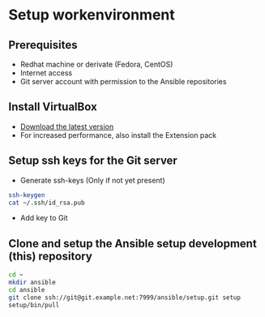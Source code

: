 # Setup workenvironment

## Prerequisites

* Redhat machine or derivate (Fedora, CentOS)
* Internet access
* Git server account with permission to the Ansible repositories

## Install VirtualBox

* [Download the latest version](https://www.virtualbox.org/wiki/Downloads)
* For increased performance, also install the Extension pack

## Setup ssh keys for the Git server

* Generate ssh-keys (Only if not yet present)

```bash
ssh-keygen
cat ~/.ssh/id_rsa.pub
```

* Add key to Git

## Clone and setup the Ansible setup development (this) repository

```bash
cd ~
mkdir ansible
cd ansible
git clone ssh://git@git.example.net:7999/ansible/setup.git setup
setup/bin/pull
```
